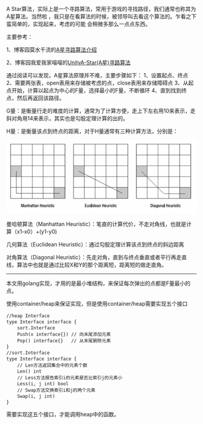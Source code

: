   A Star算法，实际上是一个寻路算法，常用于游戏的寻找路径，我们通常也称其为A星算法。当然啦
，我只是在看算法的时候，被领导叫去看这个算法的。乍看之下蛮简单的，实现起来，考虑的可能
会稍微多那么一点点东西。

主要参考：

1、博客园莫水千流的[A星寻路算法介绍](https://www.cnblogs.com/zhoug2020/p/3468167.html)

2、博客园我爱我家喵喵的[UnityA-Star(A星)寻路算法](https://www.cnblogs.com/yangyxd/articles/5447889.html)


通过阅读可以发现，A星算法原理并不难，主要步骤如下：
1、设置起点、终点
2、需要两张表，open表用来存储被考虑的点，close表用来存储障碍点
3、从起点开始，计算以起点为中心的F量，选择最小的F量，不断循环
4、直到找到终点，然后再返回该路径。

G量：是衡量行走的难度的计算，通常为了计算方便，走上下左右用10来表示，走斜对角用14来表示，其实也是勾股定理计算的出的。

H量：是衡量该点到终点的距离，对于H量通常有三种计算方法，分别是：


![need/123.png](need/123.png)


曼哈顿算法（Manhattan Heuristic）：笔直的计算代价，不走对角线，也就是计算（x1-x0）+(y1-y0)

几何算法（Euclidean Heuristic）：通过勾股定理计算该点到终点的斜边距离

对角算法（Diagonal Heuristic）：先走对角，直到与终点垂直或者平行再走直线，算法中也就是通过比较X和Y的那个距离短，距离短的做走直角。

-------------

本文用golang实现，才用的是最小堆结构，来保证每次弹出的点都是F量最小的点。

使用container/heap来保证实现，但是使用container/heap需要实现五个接口

```golang
//heap Interface
type Interface interface {
    sort.Interface
    Push(x interface{}) // 向末尾添加元素
    Pop() interface{}   // 从末尾删除元素
}
//sort.Interface
type Interface interface {
    // Len方法返回集合中的元素个数
    Len() int
    // Less方法报告索引i的元素是否比索引j的元素小
    Less(i, j int) bool
    // Swap方法交换索引i和j的两个元素
    Swap(i, j int)
}
```

需要实现这五个接口，才能调用heap中的函数。